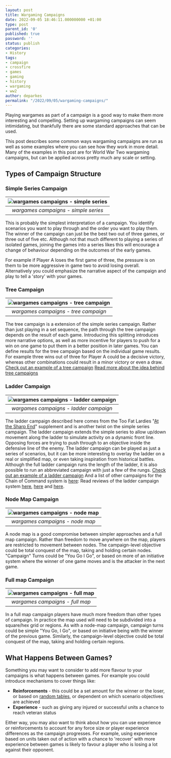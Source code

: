 ```yaml
---
layout: post
title: Wargaming Campaigns
date: 2022-09-05 18:46:11.000000000 +01:00
type: post
parent_id: '0'
published: true
password: ''
status: publish
categories:
- History
tags:
- campaign
- crossfire
- games
- gaming
- history
- wargaming
- ww2
author: deparkes
permalink: "/2022/09/05/wargaming-campaigns/"
---
```

Playing wargames as part of a campaign is a good way to make them more interesting and compelling. Setting up wargaming campaigns can seem intimidating, but thankfully there are some standard approaches that can be used.

This post describes some common ways wargaming campaigns are run as well as some examples where you can see how they work in more detail. Many of the examples in this post are for World War Two wargaming campaigns, but can be applied across pretty much any scale or setting.
<h2>Types of Campaign Structure</h2>
<h3>Simple Series Campaign</h3>

| ![wargames campaigns - simple series]({{site.baseurl}}/assets/2022/09/SimpleSeriesCampaign.jpg) |
|:--:|
| *wargames campaigns - simple series* |

This is probably the simplest interpretation of a campaign. You identify scenarios you want to play through and the order you want to play them.
The winner of the campaign can just be the best two out of three games, or three out of five etc.
Although not that much different to playing a series of isolated games, joining the games into a series likes this will encourage a change of behaviour depending on the outcomes of the early games.

For example if Player A loses the first game of three, the pressure is on them to be more aggressive in game two to avoid losing overall.
Alternatively you could emphasize the narrative aspect of the campaign and play to tell a 'story' with your games.
<h3>Tree Campaign</h3>

| ![wargames campaigns - tree campaign]({{site.baseurl}}/assets/2022/09/TreeCampaign.jpg) |
|:--:|
| *wargames campaigns - tree campaign* |

The tree campaign is a extension of the simple series campaign. Rather than just playing in a set sequence, the path through the tree campaign depends on the result of each game.
Introducing this splitting introduces more narrative options, as well as more incentive for players to push for a win on one game to put them in a better position in later games.
You can define results for the tree campaign based on the individual game results. For example three wins out of three for Player A could be a decisive victory, whereas other combinations could result in a minor victory or even a draw.
<a href="https://balagan.info/3-round-macs-missions-a-three-game-crossfire-campaign">Check out an example of a tree campaign</a>
<a href="https://goingoncampaign.blogspot.com/2009/11/tree-campaigns.html"> Read more about the idea behind tree campaigns</a>
<h3>Ladder Campaign</h3>

| ![wargames campaigns - ladder campaign]({{site.baseurl}}/assets/2022/09/LadderCampaign.jpg) |
|:--:|
| *wargames campaigns - ladder campaign* |

The ladder campaign described here comes from the Too Fat Lardies "<a href="https://toofatlardies.co.uk/product/at-the-sharp-end-campaign-handbook/">At the Sharp End</a>" supplement and is another twist on the simple series campaign.
The ladder campaign extends the simple series to allow up/down movement along the ladder to simulate activity on a dynamic front line. Opposing forces are trying to push through to an objective inside the defensive line of the enemy.
The ladder campaign can be played as just a series of scenarios, but it can be more interesting to overlay the ladder on a real or simplified map, or even taking inspiration from historical battles.
Although the full ladder campaign runs the length of the ladder, it is also possible to run an abbreviated campaign with just a few of the rungs.
<a href="https://www.farfaraway.org/blog/2018/06/19/chain-of-command-the-tailleville-campaign-scenarios-and-support/">Check out an example of a ladder campaign</a>
And a list of other campaigns for the Chain of Command system is <a href="https://tinyhordes.com/list-of-campaigns-for-chain-of-command/">here</a>:
Read reviews of the ladder campaign system <a href="https://www.tabletopstories.net/language/en/2019/09/chain-of-command-at-the-sharp-end-review/">here</a>, <a href="https://mylardiesgames.blogspot.com/2014/02/review-of-at-sharp-end.html">here</a> and <a href="https://meeples.wordpress.com/2014/03/01/review-chain-of-command-at-the-sharp-end-campaign-handbook/">here</a>.
<h3>Node Map Campaign</h3>

| ![wargames campaigns - node map]({{site.baseurl}}/assets/2022/09/NodeMapCampaign.jpg) |
|:--:|
| *wargames campaigns - node map* |

A node map is a good compromise between simpler approaches and a full map campaign. Rather than freedom to move anywhere on the map, players are restricted to movement between nodes.
The campaign-level objective could be total conquest of the map, taking and holding certain nodes.
"Campaign" Turns could be "You Go I Go", or based on more of an initiative system where the winner of one game moves and is the attacker in the next game.
<h3>Full map Campaign</h3>

| ![wargames campaigns - full map]({{site.baseurl}}/assets/2022/09/FullMapCampaign.jpg) |
|:--:|
| *wargames campaigns - full map* |

In a full map campaign players have much more freedom than other types of campaign. In practice the map used will need to be subdivided into a square/hex grid or regions.
As with a node-map campaign, campaign turns could be simple "You Go, I Go", or based on initiative being with the winner of the previous game. Similarly, the campaign-level objective could be total conquest of the map, taking and holding certain regions.
<h2>What Happens Between Games?</h2>
Something you may want to consider to add more flavour to your campaigns is what happens between games.
For example you could introduce mechanisms to cover things like:
<ul>
<li>
<strong>Reinforcements</strong> - this could be a set amount for the winner or the loser, or based on <a href="https://www.lloydianaspects.co.uk/wargaming/crossfireReinforcements.html#mainSection">random tables</a>, or dependent on which scenario objectives are achieved</li>
<li>
<strong>Experience</strong> - such as giving any injured or successful units a chance to reach veteran status</li>
</ul>
Either way, you may also want to think about how you can use experience or reinforcements to account for any force size or player experience differences as the campaign progresses.
For example, using experience based on units taken out of action with a chance to 'recover' with more experience between games is likely to favour a player who is losing a lot against their opponent.
